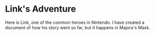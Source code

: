 # Link's Adventure
Here is Link, one of the common heroes in Nintendo. I have created a document of how his story went so far, but it happens in Majora's Mask.
